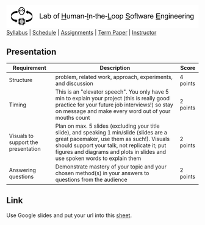[<img width=900 src="../img/title.png?raw=yes">](../README.md)   
[Syllabus](../README.md) |
[Schedule](../schedule.md) |
[Assignments](../assignments/README.md) |
[Term Paper](README.md) |
[Instructor](http://zhe-yu.github.io) 

## Presentation
 
 | Requirement | Description | Score |
 |------------|--------|--------|
 | Structure | problem, related work, approach, experiments, and discussion | 4 points|
 | Timing | This is an "elevator speech". You only have 5 min to explain your project (this is really good practice for your future job interviews!) so stay on message and make every word out of your mouths count | 2 points|
 | Visuals to support the presentation | Plan on max. 5 slides (excluding your title slide), and speaking 1 min/slide (slides are a great pacemaker, use them as such!). Visuals should support your talk, not replicate it; put figures and diagrams and plots in slides and use spoken words to explain them | 2 points|
 | Answering questions | Demonstrate mastery of your topic and your chosen method(s) in your answers to questions from the audience | 2 points|


## Link

Use Google slides and put your url into this [sheet](https://docs.google.com/spreadsheets/d/1V_nL3YxqgevpsubZYKrFYXezbM1kMi4OLMY60mxUB0A).
